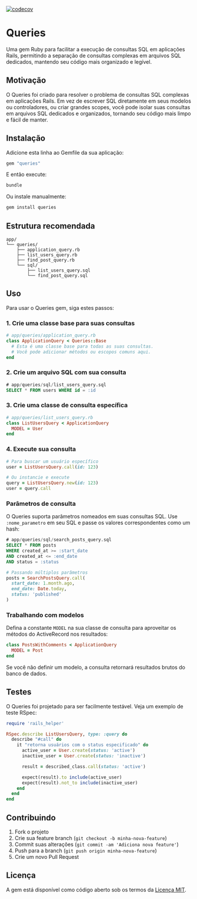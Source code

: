 [![codecov](https://codecov.io/gh/nemuba/gem-queries/graph/badge.svg?token=8UC9DFEKCJ)](https://codecov.io/gh/nemuba/gem-queries)

# Queries

Uma gem Ruby para facilitar a execução de consultas SQL em aplicações Rails, permitindo a separação de consultas complexas em arquivos SQL dedicados, mantendo seu código mais organizado e legível.

## Motivação

O Queries foi criado para resolver o problema de consultas SQL complexas em aplicações Rails. Em vez de escrever SQL diretamente em seus modelos ou controladores, ou criar grandes scopes, você pode isolar suas consultas em arquivos SQL dedicados e organizados, tornando seu código mais limpo e fácil de manter.

## Instalação

Adicione esta linha ao Gemfile da sua aplicação:

```ruby
gem "queries"
```

E então execute:

```bash
bundle
```

Ou instale manualmente:

```bash
gem install queries
```

## Estrutura recomendada

```
app/
└── queries/
    ├── application_query.rb
    ├── list_users_query.rb
    ├── find_post_query.rb
    └── sql/
        ├── list_users_query.sql
        └── find_post_query.sql
```

## Uso

Para usar o Queries gem, siga estes passos:

### 1. Crie uma classe base para suas consultas

```ruby
# app/queries/application_query.rb
class ApplicationQuery < Queries::Base
  # Esta é uma classe base para todas as suas consultas.
  # Você pode adicionar métodos ou escopos comuns aqui.
end
```

### 2. Crie um arquivo SQL com sua consulta

```sql
# app/queries/sql/list_users_query.sql
SELECT * FROM users WHERE id = :id
```

### 3. Crie uma classe de consulta específica

```ruby
# app/queries/list_users_query.rb
class ListUsersQuery < ApplicationQuery
  MODEL = User
end
```

### 4. Execute sua consulta

```ruby
# Para buscar um usuário específico
user = ListUsersQuery.call(id: 123)

# Ou instancie e execute
query = ListUsersQuery.new(id: 123)
user = query.call
```

### Parâmetros de consulta

O Queries suporta parâmetros nomeados em suas consultas SQL. Use `:nome_parametro` em seu SQL e passe os valores correspondentes como um hash:

```sql
# app/queries/sql/search_posts_query.sql
SELECT * FROM posts
WHERE created_at >= :start_date
AND created_at <= :end_date
AND status = :status
```

```ruby
# Passando múltiplos parâmetros
posts = SearchPostsQuery.call(
  start_date: 1.month.ago,
  end_date: Date.today,
  status: 'published'
)
```

### Trabalhando com modelos

Defina a constante `MODEL` na sua classe de consulta para aproveitar os métodos do ActiveRecord nos resultados:

```ruby
class PostsWithComments < ApplicationQuery
  MODEL = Post
end
```

Se você não definir um modelo, a consulta retornará resultados brutos do banco de dados.

## Testes

O Queries foi projetado para ser facilmente testável. Veja um exemplo de teste RSpec:

```ruby
require 'rails_helper'

RSpec.describe ListUsersQuery, type: :query do
  describe "#call" do
    it "retorna usuários com o status especificado" do
      active_user = User.create(status: 'active')
      inactive_user = User.create(status: 'inactive')

      result = described_class.call(status: 'active')

      expect(result).to include(active_user)
      expect(result).not_to include(inactive_user)
    end
  end
end
```

## Contribuindo

1. Fork o projeto
2. Crie sua feature branch (`git checkout -b minha-nova-feature`)
3. Commit suas alterações (`git commit -am 'Adiciona nova feature'`)
4. Push para a branch (`git push origin minha-nova-feature`)
5. Crie um novo Pull Request

## Licença

A gem está disponível como código aberto sob os termos da [Licença MIT](https://opensource.org/licenses/MIT).

